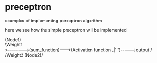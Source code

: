# preceptron
examples of implementing perceptron algorithm


here we see how the simple preceptron will be implemented

(Node1)\
        \Weight1
         \
          >-------->(sum_function)--->(Activation function _|''')----->output
         /
        /Weight2
(Node2)/
